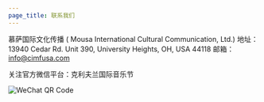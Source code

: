 ```yaml
---
page_title: 联系我们
---
```


慕萨国际文化传播   ( Mousa International Cultural Communication, Ltd.)
地址：13940 Cedar Rd. Unit 390, University Heights, OH, USA 44118
邮箱：info@cimfusa.com

关注官方微信平台：克利夫兰国际音乐节

![WeChat QR Code](/img/misc/wechat-qr-code.jpg)
